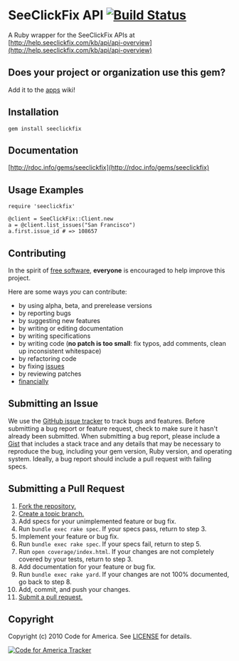 # SeeClickFix API [![Build Status](https://secure.travis-ci.org/codeforamerica/seeclickfix_rb.png)](http://travis-ci.org/codeforamerica/seeclickfix_rb)
A Ruby wrapper for the SeeClickFix APIs at
[http://help.seeclickfix.com/kb/api/api-overview](http://help.seeclickfix.com/kb/api/api-overview)

## Does your project or organization use this gem?
Add it to the [apps](http://github.com/codeforamerica/seeclickfix_rb/wiki/apps) wiki!

## Installation
    gem install seeclickfix

## Documentation
[http://rdoc.info/gems/seeclickfix](http://rdoc.info/gems/seeclickfix)

## Usage Examples
    require 'seeclickfix'

    @client = SeeClickFix::Client.new
    a = @client.list_issues("San Francisco")
    a.first.issue_id # => 108657

## Contributing
In the spirit of [free software][free-sw], **everyone** is encouraged to help improve
this project.

[free-sw]: http://www.fsf.org/licensing/essays/free-sw.html

Here are some ways *you* can contribute:

* by using alpha, beta, and prerelease versions
* by reporting bugs
* by suggesting new features
* by writing or editing documentation
* by writing specifications
* by writing code (**no patch is too small**: fix typos, add comments, clean up
  inconsistent whitespace)
* by refactoring code
* by fixing [issues][]
* by reviewing patches
* [financially][]

[issues]: http://github.com/codeforamerica/seeclickfix_rb/issues
[financially]: https://secure.codeforamerica.org/page/contribute

## Submitting an Issue
We use the [GitHub issue tracker][issues] to track bugs and features. Before
submitting a bug report or feature request, check to make sure it hasn't
already been submitted. When submitting a bug report, please include a [Gist][]
that includes a stack trace and any details that may be necessary to reproduce
the bug, including your gem version, Ruby version, and operating system.
Ideally, a bug report should include a pull request with failing specs.

[gist]: https://gist.github.com/

## Submitting a Pull Request
1. [Fork the repository.][fork]
2. [Create a topic branch.][branch]
3. Add specs for your unimplemented feature or bug fix.
4. Run `bundle exec rake spec`. If your specs pass, return to step 3.
5. Implement your feature or bug fix.
6. Run `bundle exec rake spec`. If your specs fail, return to step 5.
7. Run `open coverage/index.html`. If your changes are not completely covered
   by your tests, return to step 3.
8. Add documentation for your feature or bug fix.
9. Run `bundle exec rake yard`. If your changes are not 100% documented, go
   back to step 8.
10. Add, commit, and push your changes.
11. [Submit a pull request.][pr]

[fork]: http://help.github.com/fork-a-repo/
[branch]: http://learn.github.com/p/branching.html
[pr]: http://help.github.com/send-pull-requests/

## Copyright
Copyright (c) 2010 Code for America. See [LICENSE][] for details.

[license]: https://github.com/codeforamerica/seeclickfix_rb/blob/master/LICENSE.md

[![Code for America Tracker](http://stats.codeforamerica.org/codeforamerica/seeclickfix_rb.png)](http://stats.codeforamerica.org/projects/seeclickfix_rb)
